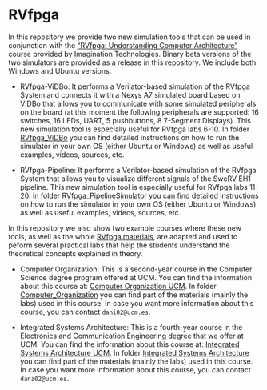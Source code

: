 # RVfpga
In this repository we provide two new simulation tools that can be used in conjunction with the [“RVfpga: Understanding Computer Architecture”](https://university.imgtec.com/rvfpga-el2-v3-0-english-downloads-page/) course provided by Imagination Technologies. Binary beta versions of the two simulators are provided as a release in this repository. We include both Windows and Ubuntu versions.

+ RVfpga-ViDBo: It performs a Verilator-based simulation of the RVfpga System and connects it with a Nexys A7 simulated board based on [ViDBo](https://github.com/olofk/vidbo) that allows you to communicate with some simulated peripherals on the board (at this moment the following peripherals are supported: 16 switches, 16 LEDs, UART, 5 pushbuttons, 8 7-Segment Displays). This new simulation tool is especially useful for RVfpga labs 6-10. In folder [RVfpga_ViDBo](https://github.com/artecs-group/RVfpga-sim-addons/tree/main/RVfpga_ViDBo) you can find detailed instructions on how to run the simulator in your own OS (either Ubuntu or Windows) as well as useful examples, videos, sources, etc.

<!-- 
<p align="center">
  <img src="RVfpga_ViDBo.png" width=60% height=60%>
</p>
-->

+ RVfpga-Pipeline: It performs a Verilator-based simulation of the RVfpga System that allows you to visualize different signals of the SweRV EH1 pipeline. This new simulation tool is especially useful for RVfpga labs 11-20. In folder [RVfpga_PipelineSimulator](https://github.com/artecs-group/RVfpga-sim-addons/tree/main/RVfpga_PipelineSimulator) you can find detailed instructions on how to run the simulator in your own OS (either Ubuntu or Windows) as well as useful examples, videos, sources, etc.

<!-- 
<p align="center">
  <img src="RVfpga_PipelineSimulator.png" width=90% height=90%>
</p>
-->


In this repository we also show two example courses where these new tools, as well as the whole [RVfpga materials](https://university.imgtec.com/rvfpga-el2-v3-0-english-downloads-page/), are adapted and used to peform several practical labs that help the students understand the theoretical concepts explained in theory. 

+ Computer Organization: This is a second-year course in the Computer Science degree program offered at UCM. You can find the information about this course at: [Computer Organization UCM](http://web.fdi.ucm.es/UCMFiles/pdf/FICHAS_DOCENTES/2024/8413.pdf). In folder [Computer_Organization](https://github.com/artecs-group/RVfpga-sim-addons/tree/main/Computer_Organization) you can find part of the materials (mainly the labs) used in this course. In case you want more information about this course, you can contact ```dani02@ucm.es```.

+ Integrated Systems Architecture: This is a fourth-year course in the Electronics and Communication Engineering degree that we offer at UCM. You can find the information about this course at: [Integrated Systems Architecture UCM](https://fisicas.ucm.es/data/cont/docs/18-2021-09-01-2021-22%20Gu%C3%ADa%20Docente%20GIEC%20v1.1-157-16091.pdf). In folder [Integrated Systems Architecture](https://github.com/artecs-group/RVfpga-sim-addons/tree/main/Integrated_Systems_Architecture) you can find part of the materials (mainly the labs) used in this course. In case you want more information about this course, you can contact ```dani02@ucm.es```.
